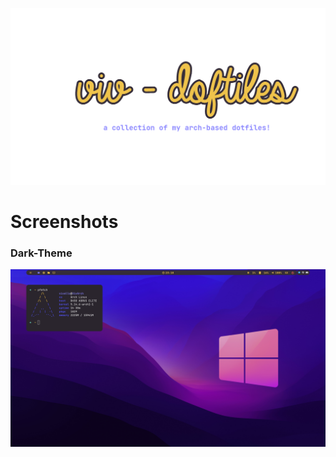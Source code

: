 ![Logo](docs/logo.png)

# Screenshots

### Dark-Theme
![darkYellowTheme](https://github.com/Vivallo04/dotfiles/blob/master/docs/darkYellowTheme.png)
